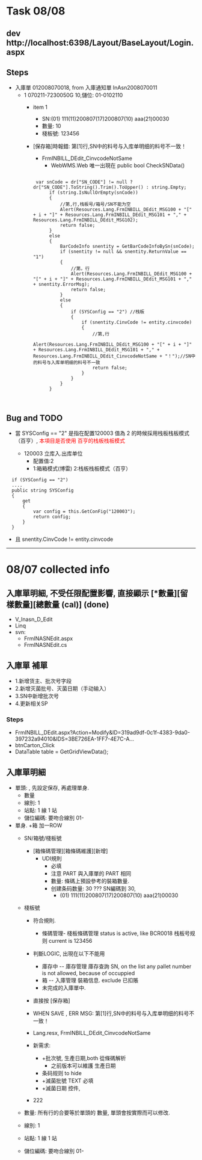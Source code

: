 # Task 08/08
## dev http://localhost:6398/Layout/BaseLayout/Login.aspx

## Steps
* 入庫單 012008070018, from 入庫通知單 InAsn2008070011
  * 1 070211-7230050G 10,儲位: 01-0102110
    * item 1
      * SN:(01)           111(11)200807(17)200807(10)         aaa(21)00030
      * 數量: 10
      * 棧板號: 123456
    * [保存箱]時報錯: 第[1]行,SN中的料号与入库单明细的料号不一致！
      * FrmINBILL_DEdit_CinvcodeNotSame
        * WebWMS.Web 唯一出現在 public bool CheckSNData()
      
      ```
      
       var snCode = dr["SN_CODE"] != null ? dr["SN_CODE"].ToString().Trim().ToUpper() : string.Empty;
            if (string.IsNullOrEmpty(snCode))
            {
                //第,行,栈板号/箱号/SN不能为空
                Alert(Resources.Lang.FrmINBILL_DEdit_MSG100 + "[" + i + "]" + Resources.Lang.FrmINBILL_DEdit_MSG101 + "," + Resources.Lang.FrmINBILL_DEdit_MSG102);
                return false;
            }
            else
            {
                BarCodeInfo snentity = GetBarCodeInfoBySn(snCode);
                if (snentity != null && snentity.ReturnValue == "1")
                {
                    //第，行
                    Alert(Resources.Lang.FrmINBILL_DEdit_MSG100 + "[" + i + "]" + Resources.Lang.FrmINBILL_DEdit_MSG101 + "," + snentity.ErrorMsg);
                    return false;
                }
                else
                {
                    if (SYSConfig == "2") //栈板
                    {
                        if (snentity.CinvCode != entity.cinvcode)
                        {
                            //第,行
                            Alert(Resources.Lang.FrmINBILL_DEdit_MSG100 + "[" + i + "]" + Resources.Lang.FrmINBILL_DEdit_MSG101 + "," + Resources.Lang.FrmINBILL_DEdit_CinvcodeNotSame + "！");//SN中的料号与入库单明细的料号不一致
                            return false;
                        }
                    }
                }
            }

      
      
      ```
      
 ## Bug and TODO
  * 當 SYSConfig == "2" 是指在配置120003 值為 2 的時候採用栈板栈板模式（百亨）,<font color=#FF0000> 本項目是否使用 百亨的栈板栈板模式</font>   
    
  
    * 120003	立库入.出库单位
      *	配置值:2
      * 1:箱箱模式(博雷) 2:栈板栈板模式（百亨）
  ```
    if (SYSConfig == "2")
    ....
    public string SYSConfig
    {
        get
        {
            var config = this.GetConFig("120003");
            return config;
        }
    }
  
  ```
  * 且 snentity.CinvCode != entity.cinvcode
      
      
      
      
      
      




----------------------------------------------------------

# 08/07 collected info

## 入庫單明細, 不受任限配置影響, 直接顯示 [*數量][留樣數量][總數量 (cal)]  (done) 
  * V_Inasn_D_Edit 
  * Linq
  * svn:
    * FrmINASNEdit.aspx
    * FrmINASNEdit.cs
## 入庫單 補單
  * 1.新增货主、批次号字段
  * 2.新增灭菌批号、灭菌日期（手动输入）
  * 3.SN中新增批次号
  * 4.更新相关SP
  
### Steps
  * FrmINBILL_DEdit.aspx?Action=Modify&ID=319ad9df-0c1f-4383-9da0-397232a94010&IDS=3BE726EA-1FF7-4E7C-A…	
  * btnCarton_Click
  *  DataTable table = GetGridViewData();

## 入庫單明細
 * 單頭: , 先設定保存, 再處理單身. 
   * 數量
   * 線別: 1
   * 站點: 1 線 1 站
   * 儲位編碼: 要吻合線別 01-
* 單身. +箱 加一ROW
   * SN/箱號/棧板號
     * [箱條碼管理][箱條碼維護][新增]
       * UDI規則
         * 必填
         * 注意 PART 與入庫單的 PART 相同
         * 數量: 條碼上預設參考的裝箱數量.
         * 创建条码数量: 30 ??? SN編碼到 30, 
           * (01)           111(11)200807(17)200807(10)         aaa(21)00030
           
   * 棧板號
     * 符合規則. 
       * 條碼管理- 棧板條碼管理 	status is active, like BCR0018	栈板号规则 current is 123456
     * 判斷LOGIC, 出現在以下不能用
       * 庫存中 -- 庫存管理 庫存查詢 SN, on the list any pallet number is not allowed, because of occuppied
       * 箱 -- 入庫管理 裝箱信息. exclude 已扣賬
       * 未完成的入庫單中.
     * 直接按 [保存箱]
     * WHEN SAVE , ERR MSG: 第[1]行,SN中的料号与入库单明细的料号不一致！
     * Lang.resx, FrmINBILL_DEdit_CinvcodeNotSame
     
     


     
     * 新需求:
       * +批次號, 生產日期,both 從條碼解析
         * 之前版本可以維護 生產日期
       * 条码规则 to hide
       * +滅菌批號 TEXT 必填
       * +滅菌日期 控件,
     
           
           
     * 222
   * 數量: 所有行的合要等於單頭的 數量, 單頭會按實際而可以修改. 
   * 線別: 1
   * 站點: 1 線 1 站
   * 儲位編碼: 要吻合線別 01-
